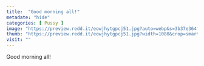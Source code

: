 ```yaml
---
title:  "Good morning all!"
metadate: "hide"
categories: [ Pussy ]
image: "https://preview.redd.it/eowjhytgpcj51.jpg?auto=webp&s=3b37e364fc928ba8289e349d734e2cc79b98c6fe"
thumb: "https://preview.redd.it/eowjhytgpcj51.jpg?width=1080&crop=smart&auto=webp&s=8891b68cb5149afa1e85fb5f0be36d731a1bd8b4"
visit: ""
---
```

Good morning all!
